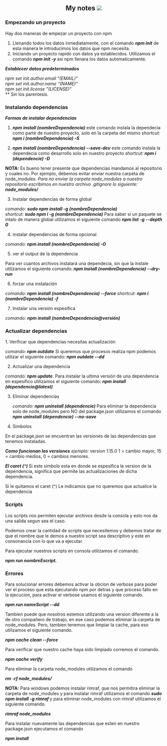 <h2 style="text-align: center;">
My notes <img src="https://img.icons8.com/windows/32/4a90e2/npm.png"/>
</h2>


<h3>Empezando un proyecto</h3>
<p>
Hay dos maneras de empezar un proyecto con npm

1. Llenando todos los datos inmediatamente, con el comando <i><b>npm init</b></i> de esta manera le introducimos los datos que npm necesita.
2. Iniciando un proyecto rapido con datos ya establecidos. Utilizamos el comando <i><b> npm init -y</b></i> asi npm llenara los datos automaticamente.

<i><b>Establecer datos predeterminados </b></i>

  <i> npm set init.author.email "(EMAIL)"</i><br>
  <i>npm set init.author.name "(NAME)"</i><br>
  <i>npm set init.license "(LICENSE)"</i><br>
  ** Sin los parentesis.
</p>

<h3>Instalando dependencias</h3>

<p>
<i><b>Formas de instalar dependencias</b></i>

1. <i><b>npm install (nombreDependencia)</b></i> este comando instala la dependecia como parte de nuestro proyecto, solo en la carpeta del mismo
 <i>shortcut:<b> npm i (nombreDependencia) -S</b></i>

2. <i><b>npm install (nombreDependencia) --save-dev</b></i> este comando instala la dependecia como desarrollo solo en nuestro proyecto
  <i>shortcut:<b> npm i (dependencie) -D</b></i>

 <b>NOTA:</b> Es bueno tener presente que dependencias mandamos al repositorio y cuales no. Por ejemplo, debemos evitar enviar nuestra carpeta de node_modules.
 <i>Para no enviar la carpeta node_modules a nuestro repositorio escribimos en nuestro archivo .gitignore lo siguiente: <b>node_modules/</b></i>

3. Instalar dependencias de forma global

  <i>comando: <b>sudo npm install -g (nombreDependencia)</b></i><br>
   <i> shortcut: <b>sudo npm i -g (nombreDependencia)</b></i>
  Para saber si un paquete se intalo de manera global utilizamos el siguiente comando <i><b> npm list -g --depth 0</b></i>

4. instalar dependencias de forma opcional

  <i>comando:<b> npm install (nombreDependencia) -O </b></i>

5. ver el output de la dependencia

  Para ver cuantos archivos instalará una dependecia, sin que la instale utilizamos el siguiente comando:<i><b> npm install (nombreDependencia) --dry-run </b></i>

6. forzar una instalación 

 <i> comando: <b>npm install (nombreDependencia) --force</b></i>
   <i> shortcut: <b>npm i (nombreDependencia) -f</b></i>

7. Instalar una versión espesifica

  <i>comando: <b>npm install (nombreDependencia@versión)</b></i>
</p>

<h3>Actualizar dependencias</h3>
<p>
1. Verificar que dependencias necesitas actualización

  <i>comando:<b> npm outdate</b></i>
  Si queremos que procesos realiza npm podemos utilizar el siguiente comando:  <i><b>npm outdate --dd</b></i>

 2. Actualizar una dependencia 

  <i>comando:<b> npm update</b></i>. Para instalar la ultima versión de una dependencia en espesifico utilizamos el siguiente comando:<i><b> npm install (dependencie@latest)</b></i>

 3. Eliminar dependencias

    <i>comando: <b>npm uninstall (dependencie)</b></i> Para eliminar la dependencia solo de node_modules pero NO del package.json utilizamos el comando<i><b> npm uninstall (dependencie) --no-save</b></i>

4. Simbolos

  En el package.json se encuentran las versiones de las dependencias que tenemos instaladas.

  <i><b>Como funcionan las versiones</b></i>
 <i>ejemplo: </i> version 1.15.0
  1 = cambio mayor,
  15 = cambio medios,
  0 = cambios menores.

 <i><b>El caret (^) </b></i>Si este simbolo esta en donde se espesifica la version de la dependencia, significa que permite las actualizaciones de dicha dependencia.

Si le quitamos el caret (^) Le indicamos que no queremos que actualice la dependencia
</p>

<h3>Scripts</h3>
<p>
Los scripts nos permiten ejecutar archivos desde la consola y esto nos da una salida segun sea el caso.

Podemos crear la cantidad de scripts que necesitemos y debemos tratar de que el nombre que le demos a nuestro script sea descriptivo y este en consonancia con lo que va a ejecutar.

Para ejecutar nuestros scripts en consola utilizamos el comando.

  <i><b>npm run nombreEscript.</b></i>
</p>


<h3>Errores</h3>
<p>
Para solucionar errores debemos activar la obcion de verbose para poder ver el proceso que esta ejecutando npm por detras y que proceso fallo en la ejecucion, para activar el verbose usamos el siguiente comando.

 <i><b> npm run nameScript --dd</b></i>

Tambien puede que nosotros estemos utilizando una version diferente a la de otro compañero de trabajo, en ese caso podemos eliminar la carpeta de node_modules. Pero, tambien tenemos que limpiar la cache, para eso utilizamos el siguiente comando.

<i><b>npm cache clean --force</b></i>

Para verificar que nuestro cache haya sido limpiado corremos el comando.

<i><b>npm cache verify</b></i>

Para eliminar la carpeta node_modules utilizamos el comando

<i><b>rm -rf node_modules/</b></i>

<b>NOTA:</b> Para windows podemos instalar rimraf, que nos permitira eliminar la carpeta de node_modules y para instalar rimraf utilizamos el comando <i><b>sudo npm install -g rimraf </b></i>y para eliminar node_modules con rimraf utilizamos el siguiente comando.

<i><b>rimraf node_modules</b></i>

Para instalar nuevamente las dependencias que esten en nuestro package.json ejecutamos el comando

<i><b>npm install</b></i>
</p>
